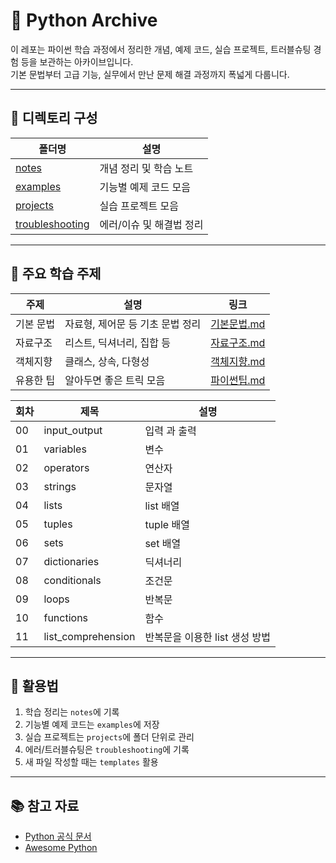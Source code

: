 # 🐍 Python Archive

이 레포는 파이썬 학습 과정에서 정리한 개념, 예제 코드, 실습 프로젝트, 트러블슈팅 경험 등을 보관하는 아카이브입니다.  
기본 문법부터 고급 기능, 실무에서 만난 문제 해결 과정까지 폭넓게 다룹니다.

---

## 📂 디렉토리 구성

| 폴더명 | 설명 |
|---|---|
| [notes](./notes) | 개념 정리 및 학습 노트 |
| [examples](./examples) | 기능별 예제 코드 모음 |
| [projects](./projects) | 실습 프로젝트 모음 |
| [troubleshooting](./troubleshooting) | 에러/이슈 및 해결법 정리 |

---

## 📖 주요 학습 주제

| 주제 | 설명 | 링크 |
|---|---|---|
| 기본 문법 | 자료형, 제어문 등 기초 문법 정리 | [기본문법.md](./notes/기본문법.md) |
| 자료구조 | 리스트, 딕셔너리, 집합 등 | [자료구조.md](./notes/자료구조.md) |
| 객체지향 | 클래스, 상속, 다형성 | [객체지향.md](./notes/객체지향.md) |
| 유용한 팁 | 알아두면 좋은 트릭 모음 | [파이썬팁.md](./notes/파이썬팁.md) |

|회차|제목|설명|
|------|---|---|
|00|input_output|입력 과 출력|
|01|variables|변수|
|02|operators|연산자|
|03|strings|문자열|
|04|lists|list 배열|
|05|tuples|tuple 배열|
|06|sets|set 배열|
|07|dictionaries|딕셔너리|
|08|conditionals|조건문|
|09|loops|반복문|
|10|functions|함수|
|11|list_comprehension|반복문을 이용한 list 생성 방법|

---

## 📑 활용법
1. 학습 정리는 `notes`에 기록
2. 기능별 예제 코드는 `examples`에 저장
3. 실습 프로젝트는 `projects`에 폴더 단위로 관리
4. 에러/트러블슈팅은 `troubleshooting`에 기록
5. 새 파일 작성할 때는 `templates` 활용

---

## 📚 참고 자료
- [Python 공식 문서](https://docs.python.org/3/)
- [Awesome Python](https://github.com/vinta/awesome-python)
